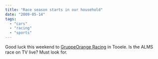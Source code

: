 ```yaml
---
title: "Race season starts in our household"
date: "2009-05-14"
tags: 
  - "cars"
  - "racing"
  - "sports"
---
```


Good luck this weekend to [GruppeOrange Racing](http://www.gruppeorange.com) in Tooele. Is the ALMS race on TV live? Must look for.
